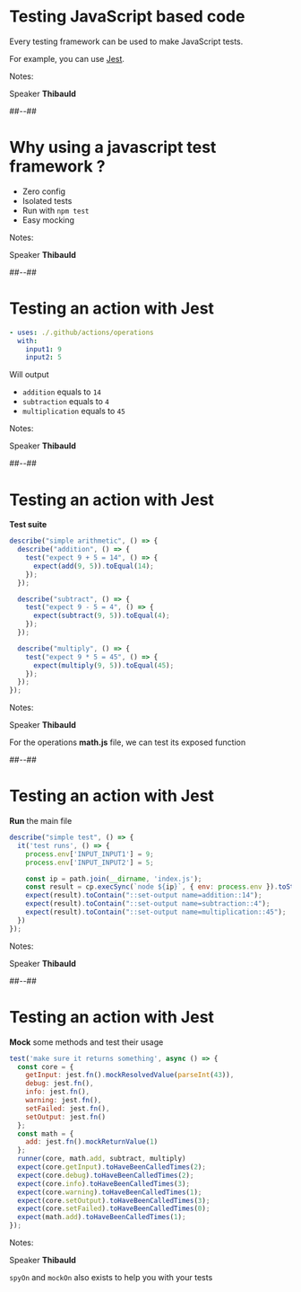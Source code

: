 <!-- .slide: -->

# Testing JavaScript based code

Every testing framework can be used to make JavaScript tests.

For example, you can use [Jest](https://jestjs.io/).

Notes:

Speaker **Thibauld**

##--##

# Why using a javascript test framework ?

- Zero config
- Isolated tests
- Run with `npm test`
- Easy mocking

Notes:

Speaker **Thibauld**

##--##

<!-- .slide: class="with-code-bg-dark" -->

# Testing an action with Jest

```yaml
- uses: ./.github/actions/operations
  with:
    input1: 9
    input2: 5
```

Will output

- `addition` equals to `14`
- `subtraction` equals to `4`
- `multiplication` equals to `45`

Notes:

Speaker **Thibauld**

##--##

<!-- .slide: class="with-code-bg-dark" -->

# Testing an action with Jest

**Test suite**

```js
describe("simple arithmetic", () => {
  describe("addition", () => {
    test("expect 9 + 5 = 14", () => {
      expect(add(9, 5)).toEqual(14);
    });
  });

  describe("subtract", () => {
    test("expect 9 - 5 = 4", () => {
      expect(subtract(9, 5)).toEqual(4);
    });
  });

  describe("multiply", () => {
    test("expect 9 * 5 = 45", () => {
      expect(multiply(9, 5)).toEqual(45);
    });
  });
});
```

Notes:

Speaker **Thibauld**

For the operations **math.js** file, we can test its exposed function

##--##

<!-- .slide: class="with-code-bg-dark" -->

# Testing an action with Jest

**Run** the main file

```js
describe("simple test", () => {
  it('test runs', () => {
    process.env['INPUT_INPUT1'] = 9;
    process.env['INPUT_INPUT2'] = 5;

    const ip = path.join(__dirname, 'index.js');
    const result = cp.execSync(`node ${ip}`, { env: process.env }).toString();
    expect(result).toContain("::set-output name=addition::14");
    expect(result).toContain("::set-output name=subtraction::4");
    expect(result).toContain("::set-output name=multiplication::45");
  })
});
```

Notes:

Speaker **Thibauld**

##--##

<!-- .slide: class="with-code-bg-dark" -->

# Testing an action with Jest

**Mock** some methods and test their usage

```js
test('make sure it returns something', async () => {
  const core = {
    getInput: jest.fn().mockResolvedValue(parseInt(43)),
    debug: jest.fn(),
    info: jest.fn(),
    warning: jest.fn(),
    setFailed: jest.fn(),
    setOutput: jest.fn()
  };
  const math = {
    add: jest.fn().mockReturnValue(1)
  };
  runner(core, math.add, subtract, multiply)
  expect(core.getInput).toHaveBeenCalledTimes(2);
  expect(core.debug).toHaveBeenCalledTimes(2);
  expect(core.info).toHaveBeenCalledTimes(3);
  expect(core.warning).toHaveBeenCalledTimes(1);
  expect(core.setOutput).toHaveBeenCalledTimes(3);
  expect(core.setFailed).toHaveBeenCalledTimes(0);
  expect(math.add).toHaveBeenCalledTimes(1);
});
```

Notes:

Speaker **Thibauld**

`spyOn` and `mockOn` also exists to help you with your tests
